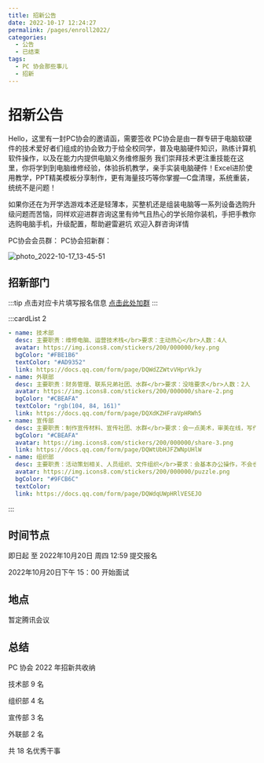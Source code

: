 ```yaml
---
title: 招新公告
date: 2022-10-17 12:24:27
permalink: /pages/enroll2022/
categories:
  - 公告
  - 已结束
tags:
  - PC 协会那些事儿
  - 招新
---
```

# 招新公告

Hello，这里有一封PC协会的邀请函，需要签收
PC协会是由一群专研于电脑软硬件的技术爱好者们组成的协会致力于给全校同学，普及电脑硬件知识，熟练计算机软件操作，以及在能力内提供电脑义务维修服务
我们崇拜技术更注重技能在这里，你将学到到电脑维修经验，体验拆机教学，亲手实装电脑硬件！Excel进阶使用教学，PPT精美模板分享制作，更有海量技巧等你掌握—C盘清理，系统重装，统统不是问题！

如果你还在为开学选游戏本还是轻薄本，买整机还是组装电脑等一系列设备选购升级问题而苦恼，同样欢迎进群咨询这里有帅气且热心的学长陪你装机，手把手教你选购电脑手机，升级配置，帮助避雷避坑
欢迎入群咨询详情

PC协会会员群：
PC协会招新群：

<!-- more -->


![photo_2022-10-17_13-45-51](https://cdn.staticaly.com/gh/CQNU-PC/pc-img@master/mackenia/2022招新公告/photo_2022-10-17_13-45-51.5842phi5n4g0.webp)

## 招新部门

:::tip
点击对应卡片填写报名信息
[点击此处加群](https://jq.qq.com/?_wv=1027&k=muINpwxh)
:::

:::cardList 2
```yaml
- name: 技术部
  desc: 主要职责：维修电脑、运营技术栈</br>要求：主动热心</br>人数：4人
  avatar: https://img.icons8.com/stickers/200/000000/key.png
  bgColor: "#FBE1B6"
  textColor: "#AD9352"
  link: https://docs.qq.com/form/page/DQWdZZWtvVHprVkJy
- name: 外联部
  desc: 主要职责：财务管理、联系兄弟社团、水群</br>要求：没啥要求</br>人数：2人
  avatar: https://img.icons8.com/stickers/200/000000/share-2.png
  bgColor: "#CBEAFA"
  textColor: "rgb(104, 84, 161)"
  link: https://docs.qq.com/form/page/DQXdKZHFraVpHRWh5
- name: 宣传部
  desc: 主要职责：制作宣传材料、宣传社团、水群</br>要求：会一点美术，审美在线，写作在线</br>人数：2人
  bgColor: "#CBEAFA"
  avatar: https://img.icons8.com/stickers/200/000000/share-3.png
  link: https://docs.qq.com/form/page/DQWtUbHJFZWNpUHlW
- name: 组织部
  desc: 主要职责：活动策划相关、人员组织、文件组织</br>要求：会基本办公操作，不会也可以教</br>人数：2-3人
  avatar: https://img.icons8.com/stickers/200/000000/puzzle.png
  bgColor: "#9FCB6C"
  textColor: 
  link: https://docs.qq.com/form/page/DQWdqUWpHRlVESEJO
```
:::

## 时间节点

即日起 至 2022年10月20日 周四 12:59 提交报名

2022年10月20日下午 15：00 开始面试

## 地点

暂定腾讯会议

## 总结

PC 协会 2022 年招新共收纳

技术部 9 名

组织部 4 名

宣传部 3 名

外联部 2 名

共 18 名优秀干事